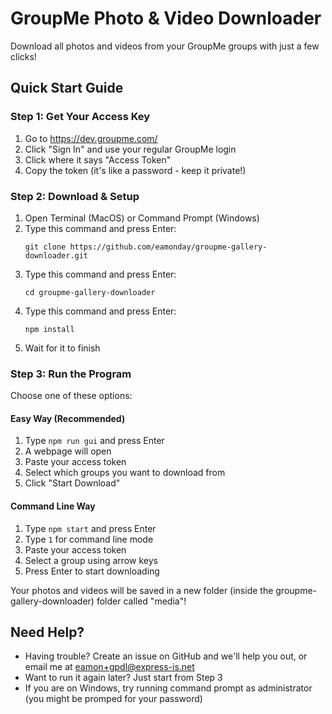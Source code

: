# GroupMe Photo & Video Downloader

Download all photos and videos from your GroupMe groups with just a few clicks!

## Quick Start Guide

### Step 1: Get Your Access Key
1. Go to https://dev.groupme.com/
2. Click "Sign In" and use your regular GroupMe login
3. Click where it says "Access Token"
4. Copy the token (it's like a password - keep it private!)

### Step 2: Download & Setup
1. Open Terminal (MacOS) or Command Prompt (Windows)
2. Type this command and press Enter:
   ```
   git clone https://github.com/eamonday/groupme-gallery-downloader.git
   ```
3. Type this command and press Enter:
   ```
   cd groupme-gallery-downloader
   ```
4. Type this command and press Enter:
   ```
   npm install
   ```
5. Wait for it to finish

### Step 3: Run the Program
Choose one of these options:

#### Easy Way (Recommended)
1. Type `npm run gui` and press Enter
2. A webpage will open
3. Paste your access token
4. Select which groups you want to download from
5. Click "Start Download"

#### Command Line Way
1. Type `npm start` and press Enter
2. Type `1` for command line mode
3. Paste your access token
4. Select a group using arrow keys
5. Press Enter to start downloading

Your photos and videos will be saved in a new folder (inside the groupme-gallery-downloader) folder called "media"!

## Need Help?
- Having trouble? Create an issue on GitHub and we'll help you out, or email me at eamon+gpdl@express-is.net
- Want to run it again later? Just start from Step 3
- If you are on Windows, try running command prompt as administrator (you might be promped for your password)

